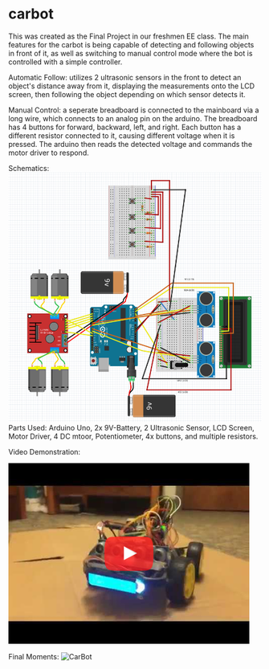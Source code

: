 # carbot

This was created as the Final Project in our freshmen EE class. The main features for the carbot is being capable of detecting and following objects in front of it, as well as switching to manual control mode where the bot is controlled with a simple controller.

Automatic Follow:
utilizes 2 ultrasonic sensors in the front to detect an object's distance away from it, displaying the measurements onto the LCD screen, then following the object depending on which sensor detects it.

Manual Control:
a seperate breadboard is connected to the mainboard via a long wire, which connects to an analog pin on the arduino. The breadboard has 4 buttons for forward, backward, left, and right. Each button has a different resistor connected to it, causing different voltage when it is pressed. The arduino then reads the detected voltage and commands the motor driver to respond. 

Schematics:
![CarBot](https://github.com/fengmaster4689/carbot/blob/master/carbot.PNG)
Parts Used: Arduino Uno, 2x 9V-Battery, 2 Ultrasonic Sensor, LCD Screen, Motor Driver, 4 DC mtoor, Potentiometer, 4x buttons, and multiple resistors.

Video Demonstration:

[![CarBot](https://github.com/MichaelJWelsh/carbot/blob/master/youtube.png)](https://www.youtube.com/watch?v=_SSJAW3uo78 "CarBot")

Final Moments:
![CarBot](https://github.com/fengmaster4689/carbot/blob/master/carbotgif.gif)
